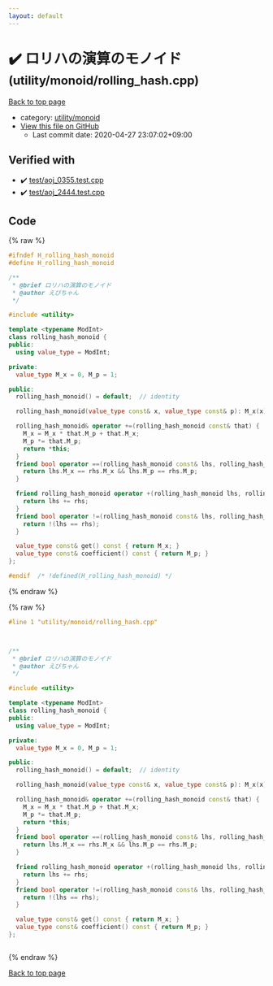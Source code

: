 ```yaml
---
layout: default
---
```


<!-- mathjax config similar to math.stackexchange -->
<script type="text/javascript" async
  src="https://cdnjs.cloudflare.com/ajax/libs/mathjax/2.7.5/MathJax.js?config=TeX-MML-AM_CHTML">
</script>
<script type="text/x-mathjax-config">
  MathJax.Hub.Config({
    TeX: { equationNumbers: { autoNumber: "AMS" }},
    tex2jax: {
      inlineMath: [ ['$','$'] ],
      processEscapes: true
    },
    "HTML-CSS": { matchFontHeight: false },
    displayAlign: "left",
    displayIndent: "2em"
  });
</script>

<script type="text/javascript" src="https://cdnjs.cloudflare.com/ajax/libs/jquery/3.4.1/jquery.min.js"></script>
<script src="https://cdn.jsdelivr.net/npm/jquery-balloon-js@1.1.2/jquery.balloon.min.js" integrity="sha256-ZEYs9VrgAeNuPvs15E39OsyOJaIkXEEt10fzxJ20+2I=" crossorigin="anonymous"></script>
<script type="text/javascript" src="../../../assets/js/copy-button.js"></script>
<link rel="stylesheet" href="../../../assets/css/copy-button.css" />


# :heavy_check_mark: ロリハの演算のモノイド <small>(utility/monoid/rolling_hash.cpp)</small>

<a href="../../../index.html">Back to top page</a>

* category: <a href="../../../index.html#0991b1681f77f54af5325f2eb1ef5d3e">utility/monoid</a>
* <a href="{{ site.github.repository_url }}/blob/master/utility/monoid/rolling_hash.cpp">View this file on GitHub</a>
    - Last commit date: 2020-04-27 23:07:02+09:00




## Verified with

* :heavy_check_mark: <a href="../../../verify/test/aoj_0355.test.cpp.html">test/aoj_0355.test.cpp</a>
* :heavy_check_mark: <a href="../../../verify/test/aoj_2444.test.cpp.html">test/aoj_2444.test.cpp</a>


## Code

<a id="unbundled"></a>
{% raw %}
```cpp
#ifndef H_rolling_hash_monoid
#define H_rolling_hash_monoid

/**
 * @brief ロリハの演算のモノイド
 * @author えびちゃん
 */

#include <utility>

template <typename ModInt>
class rolling_hash_monoid {
public:
  using value_type = ModInt;

private:
  value_type M_x = 0, M_p = 1;

public:
  rolling_hash_monoid() = default;  // identity

  rolling_hash_monoid(value_type const& x, value_type const& p): M_x(x), M_p(p) {};

  rolling_hash_monoid& operator +=(rolling_hash_monoid const& that) {
    M_x = M_x * that.M_p + that.M_x;
    M_p *= that.M_p;
    return *this;
  }
  friend bool operator ==(rolling_hash_monoid const& lhs, rolling_hash_monoid const& rhs) {
    return lhs.M_x == rhs.M_x && lhs.M_p == rhs.M_p;
  }

  friend rolling_hash_monoid operator +(rolling_hash_monoid lhs, rolling_hash_monoid const& rhs) {
    return lhs += rhs;
  }
  friend bool operator !=(rolling_hash_monoid const& lhs, rolling_hash_monoid const& rhs) {
    return !(lhs == rhs);
  }

  value_type const& get() const { return M_x; }
  value_type const& coefficient() const { return M_p; }
};

#endif  /* !defined(H_rolling_hash_monoid) */

```
{% endraw %}

<a id="bundled"></a>
{% raw %}
```cpp
#line 1 "utility/monoid/rolling_hash.cpp"



/**
 * @brief ロリハの演算のモノイド
 * @author えびちゃん
 */

#include <utility>

template <typename ModInt>
class rolling_hash_monoid {
public:
  using value_type = ModInt;

private:
  value_type M_x = 0, M_p = 1;

public:
  rolling_hash_monoid() = default;  // identity

  rolling_hash_monoid(value_type const& x, value_type const& p): M_x(x), M_p(p) {};

  rolling_hash_monoid& operator +=(rolling_hash_monoid const& that) {
    M_x = M_x * that.M_p + that.M_x;
    M_p *= that.M_p;
    return *this;
  }
  friend bool operator ==(rolling_hash_monoid const& lhs, rolling_hash_monoid const& rhs) {
    return lhs.M_x == rhs.M_x && lhs.M_p == rhs.M_p;
  }

  friend rolling_hash_monoid operator +(rolling_hash_monoid lhs, rolling_hash_monoid const& rhs) {
    return lhs += rhs;
  }
  friend bool operator !=(rolling_hash_monoid const& lhs, rolling_hash_monoid const& rhs) {
    return !(lhs == rhs);
  }

  value_type const& get() const { return M_x; }
  value_type const& coefficient() const { return M_p; }
};



```
{% endraw %}

<a href="../../../index.html">Back to top page</a>

